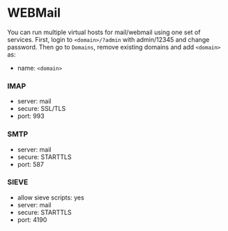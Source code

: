 # WEBMail

You can run multiple virtual hosts for mail/webmail using one set of services. 
First, login to `<domain>/?admin` with admin/12345 and change password. Then 
go to `Domains`, remove existing domains and add `<domain>` as:
* name: `<domain>`

### IMAP
* server: mail
* secure: SSL/TLS
* port: 993

### SMTP
* server: mail
* secure: STARTTLS
* port: 587

### SIEVE
* allow sieve scripts: yes
* server: mail
* secure: STARTTLS
* port: 4190

